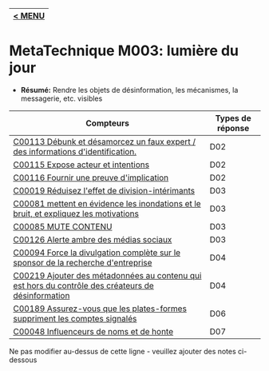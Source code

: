 |[< MENU](../README.md)|
|---|
# MetaTechnique M003: lumière du jour

* **Résumé:** Rendre les objets de désinformation, les mécanismes, la messagerie, etc. visibles


|Compteurs |Types de réponse |
|-------- |-------------- |
|[C00113 Débunk et désamorcez un faux expert / des informations d'identification.](../../generated_pages/counters/C00113.md) |D02 |
|[C00115 Expose acteur et intentions](../../generated_pages/counters/C00115.md) |D02 |
|[C00116 Fournir une preuve d'implication](../../generated_pages/counters/C00116.md) |D02 |
|[C00019 Réduisez l'effet de division-intérimants](../../generated_pages/counters/C00019.md) |D03 |
|[C00081 mettent en évidence les inondations et le bruit, et expliquez les motivations](../../generated_pages/counters/C00081.md) |D03 |
|[C00085 MUTE CONTENU](../../generated_pages/counters/C00085.md) |D03 |
|[C00126 Alerte ambre des médias sociaux](../../generated_pages/counters/C00126.md) |D03 |
|[C00094 Force la divulgation complète sur le sponsor de la recherche d'entreprise](../../generated_pages/counters/C00094.md) |D04 ||Exposition des médias C00184](../../generated_pages/counters/C00184.md) |D04 |
|[C00219 Ajouter des métadonnées au contenu qui est hors du contrôle des créateurs de désinformation](../../generated_pages/counters/C00219.md) |D04 |
|[C00189 Assurez-vous que les plates-formes suppriment les comptes signalés](../../generated_pages/counters/C00189.md) |D06 |
|[C00048 Influenceurs de noms et de honte](../../generated_pages/counters/C00048.md) |D07 |



Ne pas modifier au-dessus de cette ligne - veuillez ajouter des notes ci-dessous